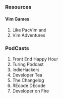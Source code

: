 ### Resources

#### Vim Games 
1. Like PacVim and 
1. Vim Adventures 

### PodCasts 
1. Front End Happy Hour
1. Turing Podcast
1. IndieHackers
1. Developer Tea
1. The Changelog
1. REcode DEcode
1. Developer on Fire

